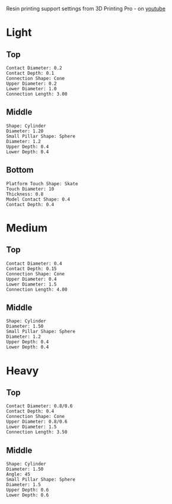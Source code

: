 Resin printing support settings from 3D Printing Pro - on [youtube](https://www.youtube.com/watch?v=AIFRpG5V5vQ)

# Light
## Top
	Contact Diameter: 0.2
	Contact Depth: 0.1
	Connection Shape: Cone
	Upper Diameter: 0.2
	Lower Diameter: 1.0
	Connection Length: 3.00
	
## Middle
	Shape: Cylinder
	Diameter: 1.20
	Small Pillar Shape: Sphere
	Diameter: 1.2
	Upper Depth: 0.4
	Lower Depth: 0.4


## Bottom
	Platform Touch Shape: Skate
	Touch Diameter: 10
	Thickness: 0.8
	Model Contact Shape: 0.4
	Contact Depth: 0.4
	
# Medium
## Top
	Contact Diameter: 0.4
	Contact Depth: 0.15
	Connection Shape: Cone
	Upper Diameter: 0.4
	Lower Diameter: 1.5
	Connection Length: 4.00
	
## Middle
	Shape: Cylinder
	Diameter: 1.50
	Small Pillar Shape: Sphere
	Diameter: 1.2
	Upper Depth: 0.4
	Lower Depth: 0.4


# Heavy
## Top
	Contact Diameter: 0.8/0.6
	Contact Depth: 0.4
	Connection Shape: Cone
	Upper Diameter: 0.8/0.6
	Lower Diameter: 1.5
	Connection Length: 3.50
	
## Middle
	Shape: Cylinder
	Diameter: 1.50
	Angle: 45
	Small Pillar Shape: Sphere
	Diameter: 1.5
	Upper Depth: 0.6
	Lower Depth: 0.6
